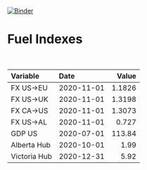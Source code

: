 [![Binder](https://mybinder.org/badge_logo.svg)](https://mybinder.org/v2/gh/AyrtonB/Global-Gas-Prices/master)

# Fuel Indexes

<br>

| Variable     | Date       |    Value |
|:-------------|:-----------|---------:|
| FX US->EU    | 2020-11-01 |   1.1826 |
| FX US->UK    | 2020-11-01 |   1.3198 |
| FX CA->US    | 2020-11-01 |   1.3073 |
| FX US->AL    | 2020-11-01 |   0.727  |
| GDP US       | 2020-07-01 | 113.84   |
| Alberta Hub  | 2020-10-01 |   1.99   |
| Victoria Hub | 2020-12-31 |   5.92   |